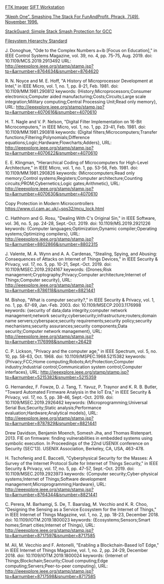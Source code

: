 [FTK Imager](https://accessdata.com/product-download)
[SIFT Workstation](https://digital-forensics.sans.org/community/downloads)

[“Aleph One”. Smashing The Stack For FunAndProfit. Phrack, 7(49), November 1996.](http://www-inst.eecs.berkeley.edu/~cs161/fa08/papers/stack_smashing.pdf)

[StackGuard: Simple Stack Smash Protection for GCC](ftp://gcc.gnu.org/pub/gcc/summit/2003/Stackguard.pdf)

[Filesystem Hierarchy Standard](https://www.linuxjournal.com/content/filesystem-hierarchy-standard)

J. Donoghue, "Ode to the Complex Numbers a+ib [Focus on Education]," in IEEE Control Systems Magazine, vol. 39, no. 4, pp. 75-75, Aug. 2019.
doi: 10.1109/MCS.2019.2913492
URL: http://ieeexplore.ieee.org/stamp/stamp.jsp?tp=&arnumber=8764634&isnumber=8764620


R. N. Noyce and M. E. Hoff, "A History of Microprocessor Development at Intel," in IEEE Micro, vol. 1, no. 1, pp. 8-21, Feb. 1981.
doi: 10.1109/MM.1981.290812
keywords: {History;Microprocessors;Consumer electronics;Computer aided manufacturing;Costs;Circuits;Large scale integration;Military computing;Central Processing Unit;Read only memory},
URL: http://ieeexplore.ieee.org/stamp/stamp.jsp?tp=&arnumber=4070616&isnumber=4070610

H. T. Nagle and V. P. Nelson, "Digital Filter Implementation on 16-Bit Microcomputers," in IEEE Micro, vol. 1, no. 1, pp. 23-41, Feb. 1981.
doi: 10.1109/MM.1981.290818
keywords: {Digital filters;Microcomputers;Transfer functions;Filtering;Polynomials;Difference equations;Logic;Hardware;Flowcharts;Adders},
URL: http://ieeexplore.ieee.org/stamp/stamp.jsp?tp=&arnumber=4070622&isnumber=4070610

E. E. Klingman, "Hierarchical Coding of Microcomputers for High-Level Architecture," in IEEE Micro, vol. 1, no. 1, pp. 53-56, Feb. 1981.
doi: 10.1109/MM.1981.290826
keywords: {Microcomputers;Read only memory;Control systems;Registers;Computer architecture;Counting circuits;PROM;Cybernetics;Logic gates;Arithmetic},
URL: http://ieeexplore.ieee.org/stamp/stamp.jsp?tp=&arnumber=4070630&isnumber=4070610


Copy Protection in Modern Microcontrollers
https://www.cl.cam.ac.uk/~sps32/mcu_lock.html


C. Hathhorn and G. Rosu, "Dealing With C's Original Sin," in IEEE Software, vol. 36, no. 5, pp. 24-28, Sept.-Oct. 2019.
doi: 10.1109/MS.2019.2921226
keywords: {Computer languages;Optimization;Dynamic compiler;Operating systems;Optimizing compilers},
URL: http://ieeexplore.ieee.org/stamp/stamp.jsp?tp=&arnumber=8802866&isnumber=8802315

J. Valente, M. A. Wynn and A. A. Cardenas, "Stealing, Spying, and Abusing: Consequences of Attacks on Internet of Things Devices," in IEEE Security & Privacy, vol. 17, no. 5, pp. 10-21, Sept.-Oct. 2019.
doi: 10.1109/MSEC.2019.2924167
keywords: {Drones;Risk management;Cryptography;Privacy;Computer architecture;Internet of Things;Computer security},
URL: http://ieeexplore.ieee.org/stamp/stamp.jsp?tp=&arnumber=8786118&isnumber=8821441

M. Bishop, "What is computer security?," in IEEE Security & Privacy, vol. 1, no. 1, pp. 67-69, Jan.-Feb. 2003.
doi: 10.1109/MSECP.2003.1176998
keywords: {security of data;data integrity;computer network management;network security;cybersecurity;infrastructure;routers;domain name servers;cyberspace;security requirements;security policy;security mechanisms;security assurances;security components;Data security;Computer network management},
URL: http://ieeexplore.ieee.org/stamp/stamp.jsp?tp=&arnumber=1176998&isnumber=26429


C. P. Lickson, "Privacy and the computer age," in IEEE Spectrum, vol. 5, no. 10, pp. 58-63, Oct. 1968.
doi: 10.1109/MSPEC.1968.5215382
keywords: {Privacy;FCC;Home computing;Robots;Art;Protection;Computer industry;Industrial control;Communication system control;Computer interfaces},
URL: http://ieeexplore.ieee.org/stamp/stamp.jsp?tp=&arnumber=5215382&isnumber=5215359

G. Hernandez, F. Fowze, D. J. Tang, T. Yavuz, P. Traynor and K. R. B. Butler, "Toward Automated Firmware Analysis in the IoT Era," in IEEE Security & Privacy, vol. 17, no. 5, pp. 38-46, Sept.-Oct. 2019.
doi: 10.1109/MSEC.2019.2926462
keywords: {Microprogramming;Universal Serial Bus;Security;Static analysis;Performance evaluation;Hardware;Analytical models},
URL: http://ieeexplore.ieee.org/stamp/stamp.jsp?tp=&arnumber=8787829&isnumber=8821441

Drew Davidson, Benjamin Moench, Somesh Jha, and Thomas Ristenpart. 2013. FIE on firmware: finding vulnerabilities in embedded systems using symbolic execution. In Proceedings of the 22nd USENIX conference on Security (SEC'13). USENIX Association, Berkeley, CA, USA, 463-478.

H. Tschofenig and E. Baccelli, "Cyberphysical Security for the Masses: A Survey of the Internet Protocol Suite for Internet of Things Security," in IEEE Security & Privacy, vol. 17, no. 5, pp. 47-57, Sept.-Oct. 2019.
doi: 10.1109/MSEC.2019.2923973
keywords: {Computer security;Cyber-physical systems;Internet of Things;Software development management;Microprogramming;Hardware},
URL: http://ieeexplore.ieee.org/stamp/stamp.jsp?tp=&arnumber=8764344&isnumber=8821441

C. Perera, M. Barhamgi, S. De, T. Baarslag, M. Vecchio and K. R. Choo, "Designing the Sensing as a Service Ecosystem for the Internet of Things," in IEEE Internet of Things Magazine, vol. 1, no. 2, pp. 18-23, December 2018.
doi: 10.1109/IOTM.2019.1800023
keywords: {Ecosystems;Sensors;Smart homes;Smart cities;Internet of Things},
URL: http://ieeexplore.ieee.org/stamp/stamp.jsp?tp=&arnumber=8717597&isnumber=8717585


M. Ali, M. Vecchio and F. Antonelli, "Enabling a Blockchain-Based IoT Edge," in IEEE Internet of Things Magazine, vol. 1, no. 2, pp. 24-29, December 2018.
doi: 10.1109/IOTM.2019.1800024
keywords: {Internet of Things;Blockchain;Security;Cloud computing;Edge computing;Servers;Peer-to-peer computing},
URL: http://ieeexplore.ieee.org/stamp/stamp.jsp?tp=&arnumber=8717598&isnumber=8717585
